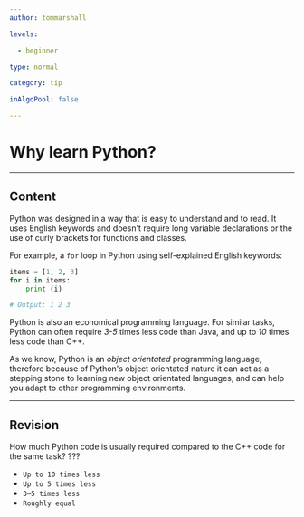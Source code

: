 ```yaml
---
author: tommarshall

levels:

  - beginner

type: normal

category: tip

inAlgoPool: false

---
```


# Why learn Python?

---
## Content

Python was designed in a way that is easy to understand and to read. It uses English keywords and doesn't require long variable declarations or the use of curly brackets for functions and classes.

For example, a `for` loop in Python using self-explained English keywords:

```python
items = [1, 2, 3]
for i in items:
    print (i)

# Output: 1 2 3
```

Python is also an economical programming language. For similar tasks, Python can often require *3-5* times less code than Java, and up to *10* times less code than C++.

As we know, Python is an *object orientated* programming language, therefore because of Python's object orientated nature it can act as a stepping stone to learning new object orientated languages, and can help you adapt to other programming environments.

---
## Revision

How much Python code is usually required compared to the C++ code for the same task? ???


* `Up to 10 times less`
* `Up to 5 times less`
* `3–5 times less`
* `Roughly equal`
